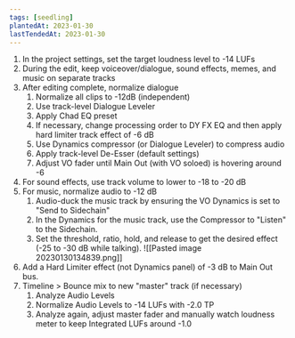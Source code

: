 ```yaml
---
tags: [seedling]
plantedAt: 2023-01-30
lastTendedAt: 2023-01-30
---
```


1. In the project settings, set the target loudness level to -14 LUFs
2. During the edit, keep voiceover/dialogue, sound effects, memes, and music on separate tracks
3. After editing complete, normalize dialogue
	1. Normalize all clips to -12dB (independent)
	2. Use track-level Dialogue Leveler
	3. Apply Chad EQ preset
	4. If necessary, change processing order to DY FX EQ and then apply hard limiter track effect of -6 dB
	5. Use Dynamics compressor (or Dialogue Leveler) to compress audio
	6. Apply track-level De-Esser (default settings)
	7. Adjust VO fader until Main Out (with VO soloed) is hovering around -6
4. For sound effects, use track volume to lower to -18 to -20 dB
5. For music, normalize audio to -12 dB
	1. Audio-duck the music track by ensuring the VO Dynamics is set to "Send to Sidechain"
	2. In the Dynamics for the music track, use the Compressor to "Listen"  to the Sidechain.
	3. Set the threshold, ratio, hold, and release to get the desired effect (-25 to -30 dB while talking). ![[Pasted image 20230130134839.png]]
6. Add a Hard Limiter effect (not Dynamics panel) of -3 dB to Main Out bus.
7. Timeline > Bounce mix to new "master" track (if necessary)
	1. Analyze Audio Levels
	2. Normalize Audio Levels to -14 LUFs with -2.0 TP
	3. Analyze again, adjust master fader and manually watch loudness meter to keep Integrated LUFs around -1.0